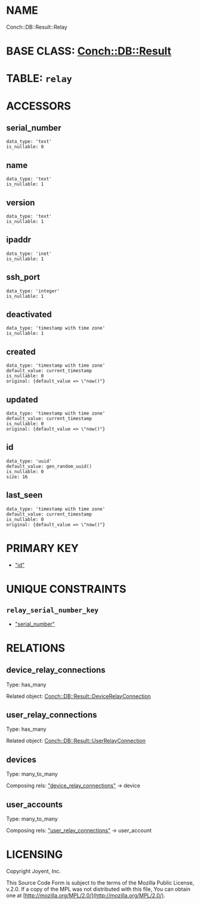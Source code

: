 # NAME

Conch::DB::Result::Relay

# BASE CLASS: [Conch::DB::Result](../modules/Conch%3A%3ADB%3A%3AResult)

# TABLE: `relay`

# ACCESSORS

## serial\_number

```
data_type: 'text'
is_nullable: 0
```

## name

```
data_type: 'text'
is_nullable: 1
```

## version

```
data_type: 'text'
is_nullable: 1
```

## ipaddr

```
data_type: 'inet'
is_nullable: 1
```

## ssh\_port

```
data_type: 'integer'
is_nullable: 1
```

## deactivated

```
data_type: 'timestamp with time zone'
is_nullable: 1
```

## created

```
data_type: 'timestamp with time zone'
default_value: current_timestamp
is_nullable: 0
original: {default_value => \"now()"}
```

## updated

```
data_type: 'timestamp with time zone'
default_value: current_timestamp
is_nullable: 0
original: {default_value => \"now()"}
```

## id

```
data_type: 'uuid'
default_value: gen_random_uuid()
is_nullable: 0
size: 16
```

## last\_seen

```
data_type: 'timestamp with time zone'
default_value: current_timestamp
is_nullable: 0
original: {default_value => \"now()"}
```

# PRIMARY KEY

- ["id"](#id)

# UNIQUE CONSTRAINTS

## `relay_serial_number_key`

- ["serial\_number"](#serial_number)

# RELATIONS

## device\_relay\_connections

Type: has\_many

Related object: [Conch::DB::Result::DeviceRelayConnection](../modules/Conch%3A%3ADB%3A%3AResult%3A%3ADeviceRelayConnection)

## user\_relay\_connections

Type: has\_many

Related object: [Conch::DB::Result::UserRelayConnection](../modules/Conch%3A%3ADB%3A%3AResult%3A%3AUserRelayConnection)

## devices

Type: many\_to\_many

Composing rels: ["device\_relay\_connections"](#device_relay_connections) -> device

## user\_accounts

Type: many\_to\_many

Composing rels: ["user\_relay\_connections"](#user_relay_connections) -> user\_account

# LICENSING

Copyright Joyent, Inc.

This Source Code Form is subject to the terms of the Mozilla Public License,
v.2.0. If a copy of the MPL was not distributed with this file, You can obtain
one at [http://mozilla.org/MPL/2.0/](http://mozilla.org/MPL/2.0/).
